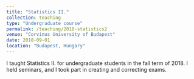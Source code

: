 ```yaml
---
title: "Statistics II."
collection: teaching
type: "Undergraduate course"
permalink: /teaching/2018-statistics2
venue: "Corvinus University of Budapest"
date: 2018-09-01
location: "Budapest, Hungary"
---
```


I taught Statistics II. for undergraduate students in the fall term of 2018. I held seminars, and I took part in creating and correcting exams.
<!-- 
Heading 1
======

Heading 2
======

Heading 3
======
 -->
